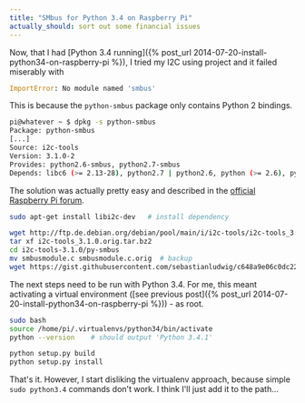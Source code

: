 ```yaml
---
title: "SMbus for Python 3.4 on Raspberry Pi"
actually_should: sort out some financial issues
---
```


Now, that I had [Python 3.4 running]({% post_url 2014-07-20-install-python34-on-raspberry-pi %}), I tried my I2C using project and it failed miserably with

```python
ImportError: No module named 'smbus'
```

This is because the `python-smbus` package only contains Python 2 bindings. 

```bash
pi@whatever ~ $ dpkg -s python-smbus
Package: python-smbus
[...]
Source: i2c-tools
Version: 3.1.0-2
Provides: python2.6-smbus, python2.7-smbus
Depends: libc6 (>= 2.13-28), python2.7 | python2.6, python (>= 2.6), python (<< 2.8)
```

The solution was actually pretty easy and described in the [official Raspberry Pi forum](http://www.raspberrypi.org/forums/viewtopic.php?f=32&t=22348).

```bash
sudo apt-get install libi2c-dev   # install dependency

wget http://ftp.de.debian.org/debian/pool/main/i/i2c-tools/i2c-tools_3.1.0.orig.tar.bz2   # download i2c-tools source
tar xf i2c-tools_3.1.0.orig.tar.bz2
cd i2c-tools-3.1.0/py-smbus
mv smbusmodule.c smbusmodule.c.orig  # backup
wget https://gist.githubusercontent.com/sebastianludwig/c648a9e06c0dc2264fbd/raw/2b74f9e72bbdffe298ce02214be8ea1c20aa290f/smbusmodule.c   # download patched (Python 3) source
```

The next steps need to be run with Python 3.4. For me, this meant activating a virtual environment ([see previous post]({% post_url 2014-07-20-install-python34-on-raspberry-pi %})) - as root.

```bash
sudo bash
source /home/pi/.virtualenvs/python34/bin/activate
python --version    # should output 'Python 3.4.1'

python setup.py build
python setup.py install
```

That's it. However, I start disliking the virtualenv approach, because simple ```sudo python3.4``` commands don't work. I think I'll just add it to the path...
